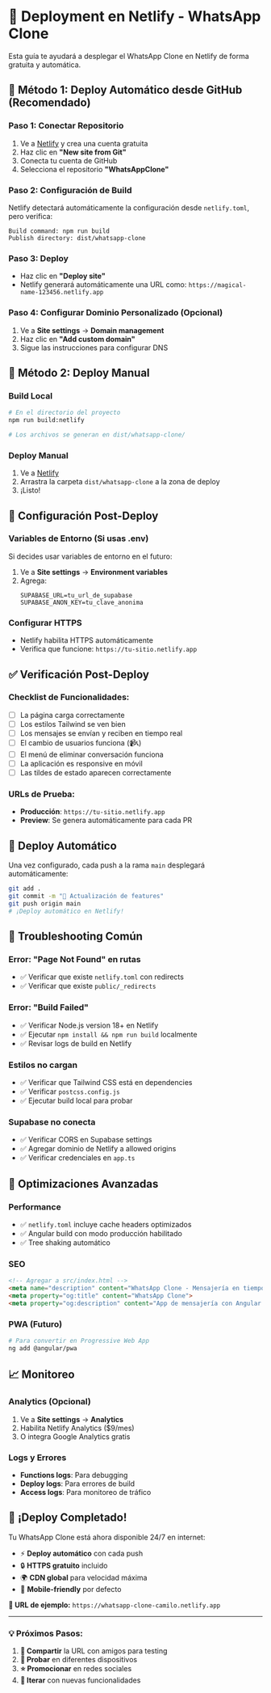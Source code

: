 # 🚀 Deployment en Netlify - WhatsApp Clone

Esta guía te ayudará a desplegar el WhatsApp Clone en Netlify de forma gratuita y automática.

## 🎯 **Método 1: Deploy Automático desde GitHub (Recomendado)**

### **Paso 1: Conectar Repositorio**
1. Ve a [Netlify](https://netlify.com) y crea una cuenta gratuita
2. Haz clic en **"New site from Git"**
3. Conecta tu cuenta de GitHub
4. Selecciona el repositorio **"WhatsAppClone"**

### **Paso 2: Configuración de Build**
Netlify detectará automáticamente la configuración desde `netlify.toml`, pero verifica:

```
Build command: npm run build
Publish directory: dist/whatsapp-clone
```

### **Paso 3: Deploy**
- Haz clic en **"Deploy site"**
- Netlify generará automáticamente una URL como: `https://magical-name-123456.netlify.app`

### **Paso 4: Configurar Dominio Personalizado (Opcional)**
1. Ve a **Site settings** → **Domain management**
2. Haz clic en **"Add custom domain"**
3. Sigue las instrucciones para configurar DNS

## 🎯 **Método 2: Deploy Manual**

### **Build Local**
```bash
# En el directorio del proyecto
npm run build:netlify

# Los archivos se generan en dist/whatsapp-clone/
```

### **Deploy Manual**
1. Ve a [Netlify](https://netlify.com)
2. Arrastra la carpeta `dist/whatsapp-clone` a la zona de deploy
3. ¡Listo!

## 🔧 **Configuración Post-Deploy**

### **Variables de Entorno (Si usas .env)**
Si decides usar variables de entorno en el futuro:

1. Ve a **Site settings** → **Environment variables**
2. Agrega:
   ```
   SUPABASE_URL=tu_url_de_supabase
   SUPABASE_ANON_KEY=tu_clave_anonima
   ```

### **Configurar HTTPS**
- Netlify habilita HTTPS automáticamente
- Verifica que funcione: `https://tu-sitio.netlify.app`

## ✅ **Verificación Post-Deploy**

### **Checklist de Funcionalidades:**
- [ ] La página carga correctamente
- [ ] Los estilos Tailwind se ven bien
- [ ] Los mensajes se envían y reciben en tiempo real
- [ ] El cambio de usuarios funciona (📹📞)
- [ ] El menú de eliminar conversación funciona
- [ ] La aplicación es responsive en móvil
- [ ] Las tildes de estado aparecen correctamente

### **URLs de Prueba:**
- **Producción**: `https://tu-sitio.netlify.app`
- **Preview**: Se genera automáticamente para cada PR

## 🔄 **Deploy Automático**

Una vez configurado, cada push a la rama `main` desplegará automáticamente:

```bash
git add .
git commit -m "🚀 Actualización de features"
git push origin main
# ¡Deploy automático en Netlify!
```

## 🐛 **Troubleshooting Común**

### **Error: "Page Not Found" en rutas**
- ✅ Verificar que existe `netlify.toml` con redirects
- ✅ Verificar que existe `public/_redirects`

### **Error: "Build Failed"**
- ✅ Verificar Node.js version 18+ en Netlify
- ✅ Ejecutar `npm install && npm run build` localmente
- ✅ Revisar logs de build en Netlify

### **Estilos no cargan**
- ✅ Verificar que Tailwind CSS está en dependencies
- ✅ Verificar `postcss.config.js`
- ✅ Ejecutar build local para probar

### **Supabase no conecta**
- ✅ Verificar CORS en Supabase settings
- ✅ Agregar dominio de Netlify a allowed origins
- ✅ Verificar credenciales en `app.ts`

## 🌟 **Optimizaciones Avanzadas**

### **Performance**
- ✅ `netlify.toml` incluye cache headers optimizados
- ✅ Angular build con modo producción habilitado
- ✅ Tree shaking automático

### **SEO**
```html
<!-- Agregar a src/index.html -->
<meta name="description" content="WhatsApp Clone - Mensajería en tiempo real">
<meta property="og:title" content="WhatsApp Clone">
<meta property="og:description" content="App de mensajería con Angular y Supabase">
```

### **PWA (Futuro)**
```bash
# Para convertir en Progressive Web App
ng add @angular/pwa
```

## 📈 **Monitoreo**

### **Analytics (Opcional)**
1. Ve a **Site settings** → **Analytics**
2. Habilita Netlify Analytics ($9/mes)
3. O integra Google Analytics gratis

### **Logs y Errores**
- **Functions logs**: Para debugging
- **Deploy logs**: Para errores de build
- **Access logs**: Para monitoreo de tráfico

## 🎉 **¡Deploy Completado!**

Tu WhatsApp Clone está ahora disponible 24/7 en internet:
- ⚡ **Deploy automático** con cada push
- 🔒 **HTTPS gratuito** incluido
- 🌍 **CDN global** para velocidad máxima
- 📱 **Mobile-friendly** por defecto

**🔗 URL de ejemplo:** `https://whatsapp-clone-camilo.netlify.app`

---

### 💡 **Próximos Pasos:**
1. **🔗 Compartir** la URL con amigos para testing
2. **📱 Probar** en diferentes dispositivos
3. **⭐ Promocionar** en redes sociales
4. **🔄 Iterar** con nuevas funcionalidades